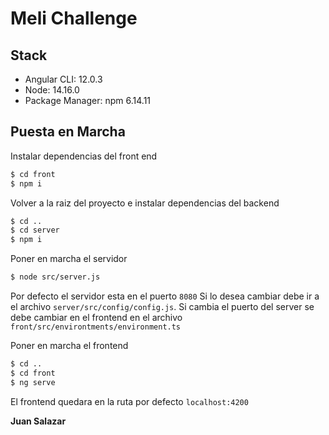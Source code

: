 # Meli Challenge

## Stack

- Angular CLI: 12.0.3
- Node: 14.16.0
- Package Manager: npm 6.14.11

## Puesta en Marcha

Instalar dependencias del front end

```sh
$ cd front
$ npm i
```

Volver a la raiz del proyecto e instalar dependencias del backend

```sh
$ cd ..
$ cd server
$ npm i
```

Poner en marcha el servidor

```sh
$ node src/server.js
```

Por defecto el servidor esta en el puerto `8080` Si lo desea cambiar debe ir a el archivo `server/src/config/config.js`.
Si cambia el puerto del server se debe cambiar en el frontend en el archivo  `front/src/environtments/environment.ts`

Poner en marcha el frontend

```sh
$ cd ..
$ cd front
$ ng serve
```

El frontend quedara en la ruta por defecto `localhost:4200`


**Juan Salazar**
